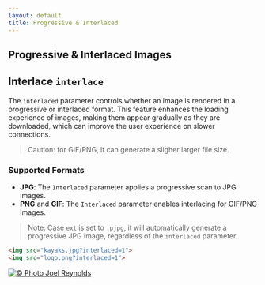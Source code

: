 ```yaml
---
layout: default
title: Progressive & Interlaced
---
```


## Progressive & Interlaced Images


## Interlace `interlace`

The `interlaced` parameter controls whether an image is rendered in a progressive or interlaced format. This feature enhances the loading experience of images, making them appear gradually as they are downloaded, which can improve the user experience on slower connections.

> Caution: for GIF/PNG, it can generate a sligher larger file size.

### Supported Formats

- **JPG**: The `Interlaced` parameter applies a progressive scan to JPG images.
- **PNG** and **GIF**: The `Interlaced` parameter enables interlacing for GIF/PNG images.

> Note: Case `ext` is set to `.pjpg`, it will automatically generate a progressive JPG image, regardless of the `interlaced` parameter.

~~~ html
<img src="kayaks.jpg?interlaced=1">
<img src="logo.png?interlaced=1">
~~~

[![© Photo Joel Reynolds](https://glide.herokuapp.com/1.0/kayaks.jpg?interlace=1)](https://glide.herokuapp.com/1.0/kayaks.jpg?h=500&flip=v)
